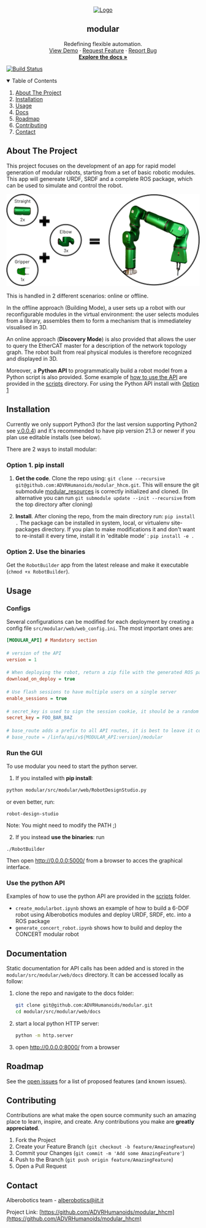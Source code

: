 <!-- PROJECT SHIELDS -->
<!-- These badges can be used once we make the project public -->
<!-- [![Contributors][contributors-shield]][contributors-url]
[![Forks][forks-shield]][forks-url]
[![Stargazers][stars-shield]][stars-url]
[![Issues][issues-shield]][issues-url]
[![MIT License][license-shield]][license-url]
[![LinkedIn][linkedin-shield]][linkedin-url] -->

<!-- PROJECT LOGO -->
<br />
<p align="center">
  <a href="https://github.com/ADVRHumanoids/modular_hhcm">
    <img src="https://alberobotics.it/images/apple-touch-icon.png" alt="Logo" width="80" height="80">
  </a>

  <h2 align="center">modular</h2>

  <p align="center">
    Redefining flexible automation.
    <br />
    <a href="https://www.youtube.com/channel/UCNyqcpavE5nsVidipXZQ8OQ">View Demo</a>
    ·
    <a href="https://github.com/ADVRHumanoids/modular_hhcm/issues">Request Feature</a>
    ·
    <a href="https://github.com/ADVRHumanoids/modular_hhcm/issues">Report Bug</a>
    <br />
    <a href="#documentation"><strong>Explore the docs »</strong></a>
  </p>
</p>

[![Build Status](https://app.travis-ci.com/ADVRHumanoids/modular.svg?token=zJseufwSAzkrEc1mqg8v&branch=python3)](https://app.travis-ci.com/ADVRHumanoids/modular)

<!--
[![codecov](https://codecov.io/gh/ADVRHumanoids/modular/branch/development/graph/badge.svg?token=aW77dBlb1w)](https://codecov.io/gh/ADVRHumanoids/modular)
-->

<!-- TABLE OF CONTENTS -->
<details open="open">
  <summary>Table of Contents</summary>
  <ol>
    <li>
      <a href="#about-the-project">About The Project</a>
      <!-- <ul>
        <li><a href="#built-with">Built With</a></li>
      </ul> -->
    </li>
    <li><a href="#installation">Installation</a></li>
    <li><a href="#usage">Usage</a></li>
    <li><a href="#documentation">Docs</a></li>
    <li><a href="#roadmap">Roadmap</a></li>
    <li><a href="#contributing">Contributing</a></li>
    <!-- <li><a href="#license">License</a></li> -->
    <li><a href="#contact">Contact</a></li>
    <!-- <li><a href="#acknowledgements">Acknowledgements</a></li> -->
  </ol>
</details>

<!-- ABOUT THE PROJECT -->

## About The Project

This project focuses on the development of an app for rapid model generation of modular robots, starting from a set of basic robotic modules.
This app will genereate URDF, SRDF and a complete ROS package, which can be used to simulate and control the robot.

![reconfigurable_pino](./src/modular/web/modular_frontend/reconfigurable_pino-7af6fda5.webp)

This is handled in 2 different scenarios: online or offline.

In the offline approach (Building Mode), a user sets up a robot with our reconfigurable modules in the virtual environment: the user selects modules from a library, assembles them to form a mechanism that is immediateley visualised in 3D.

An online approach (**Discovery Mode**) is also provided that allows the user to query the EtherCAT master for a description of the network topology graph. The  robot built from real physical modules is therefore recognized and displayed in 3D.

Moreover, a **Python API** to programmatically build a robot model from a Python script is also provided. Some example of [how to use the API](#use-the-python-api) are provided in the [scripts](https://github.com/ADVRHumanoids/modular_hhcm/tree/master/scripts) directory. For using the Python API install with [Option 1](#option-1-pip-install)

<!--
### Built With:

- [Python](https://nodejs.org/en/)
- [Travis-CI](https://travis-ci.com/)
- [ROS melodic]()
- [modular](https://github.com/ADVRHumanoids/modular/)
-->
<!-- - [CodeCov](https://about.codecov.io/) -->

<!-- GETTING STARTED -->

## Installation

Currently we only support Python3 (for the last version supporting Python2 see [v.0.0.4](https://github.com/ADVRHumanoids/modular/releases/tag/v0.0.4)) and it's recommended to have pip version 21.3 or newer if you plan use editable installs (see below).

There are 2 ways to install modular:

### Option 1. **pip install**

1. __Get the code__. Clone the repo using:
`git clone --recursive git@github.com:ADVRHumanoids/modular_hhcm.git`.
This will ensure the git submodule [modular_resources](git@github.com:ADVRHumanoids/modular_resources.git) is correctly initialized and cloned. (In alternative you can run `git submodule update --init --recursive` from the top directory after cloning)

2. __Install__. After cloning the repo, from the main directory run:
`pip install .`
The package can be installed in system, local, or virtualenv site-packages directory.
If you plan to make modifications it and don't want to re-install it every time, install it in 'editable mode' :
`pip install -e .`

### Option 2. **Use the binaries**
Get the `RobotBuilder` app from the latest release and make it executable (`chmod +x RobotBuilder`).

## Usage

### Configs

Several configurations can be modified for each deployment by creating a config file `src/modular/web/web_config.ini`. The most important ones are:

```ini
[MODULAR_API] # Mandatory section

# version of the API
version = 1

# When deploying the robot, return a zip file with the generated ROS package
download_on_deploy = true

# Use flash sessions to have multiple users on a single server
enable_sessions = true

# secret_key is used to sign the session cookie, it should be a random string
secret_key = FOO_BAR_BAZ

# base_route adds a prefix to all API routes, it is best to leave it commented
# base_route = /linfa/api/v${MODULAR_API:version}/modular
```

### Run the GUI
To use modular you need to start the python server.

1. If you installed with **pip install**:

```bash
python modular/src/modular/web/RobotDesignStudio.py
```
or even better, run:
```
robot-design-studio
```
Note: You might need to modify the PATH ;)

2. If you instead **use the binaries**:
run
```
./RobotBuilder
```

Then open <http://0.0.0.0:5000/> from a browser to acces the graphical interface.

### Use the python API
Examples of how to use the python API are provided in the [scripts](https://github.com/ADVRHumanoids/modular_hhcm/tree/master/scripts) folder.
- `create_modularbot.ipynb` shows an example of how to build a 6-DOF robot using Alberobotics modules and deploy URDF, SRDF, etc. into a ROS package
- `generate_concert_robot.ipynb` shows how to build and deploy the CONCERT modular robot

## Documentation

Static documentation for API calls has been added and is stored in the `modular/src/modular/web/docs` directory.
It can be accessed locally as follow:

1. clone the repo and navigate to the docs folder:

   ```bash
   git clone git@github.com:ADVRHumanoids/modular.git
   cd modular/src/modular/web/docs
   ```

2. start a local python HTTP server:

   ```bash
   python -m http.server
   ```

3. open <http://0.0.0.0:8000/> from a browser

<!-- ROADMAP -->

## Roadmap

See the [open issues](https://github.com/ADVRHumanoids/modular_hhcm/issues) for a list of proposed features (and known issues).

<!--See the [Roadmap kanban](https://github.com/ADVRHumanoids/modular_hhcm/projects/1) for the state of the development. -->

<!-- CONTRIBUTING -->

## Contributing

Contributions are what make the open source community such an amazing place to learn, inspire, and create. Any contributions you make are **greatly appreciated**.

1. Fork the Project
2. Create your Feature Branch (`git checkout -b feature/AmazingFeature`)
3. Commit your Changes (`git commit -m 'Add some AmazingFeature'`)
4. Push to the Branch (`git push origin feature/AmazingFeature`)
5. Open a Pull Request

<!-- TODO:LICENSE - ->
## License

Distributed under the MIT License. See `LICENSE` for more information. -->

<!-- CONTACT -->

## Contact

Alberobotics team - alberobotics@iit.it

Project Link: [https://github.com/ADVRHumanoids/modular_hhcm](https://github.com/ADVRHumanoids/modular_hhcm)

<!-- ACKNOWLEDGEMENTS - ->
## Acknowledgements -->

<!-- MARKDOWN LINKS & IMAGES -->
<!-- These will be used once we make the project public -->
<!-- https://www.markdownguide.org/basic-syntax/#reference-style-links - ->

[contributors-shield]: https://img.shields.io/github/contributors/ADVRHumanoids/modular.svg?style=for-the-badge
[contributors-url]: https://github.com/ADVRHumanoids/modular/graphs/contributors
[forks-shield]: https://img.shields.io/github/forks/ADVRHumanoids/modular.svg?style=for-the-badge
[forks-url]: https://github.com/ADVRHumanoids/modular/network/members
[stars-shield]: https://img.shields.io/github/stars/ADVRHumanoids/modular.svg?style=for-the-badge
[stars-url]: https://github.com/ADVRHumanoids/modular/stargazers
[issues-shield]: https://img.shields.io/github/issues/ADVRHumanoids/modular.svg?style=for-the-badge
[issues-url]: https://github.com/ADVRHumanoids/modular/issues
[license-shield]: https://img.shields.io/github/license/ADVRHumanoids/modular.svg?style=for-the-badge
[license-url]: https://github.com/ADVRHumanoids/modular/blob/master/LICENSE.txt
[linkedin-shield]: https://img.shields.io/badge/-LinkedIn-black.svg?style=for-the-badge&logo=linkedin&colorB=555
[linkedin-url]: https://linkedin.com/in/othneildrew
[product-screenshot]: images/screenshot.png -->
